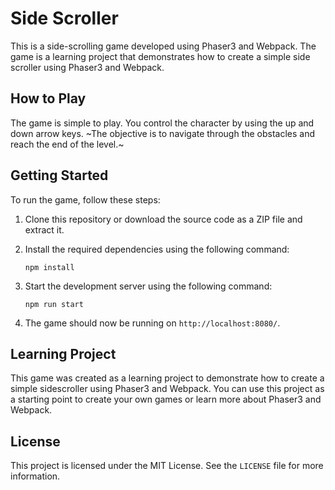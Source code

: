 # Side Scroller

This is a side-scrolling game developed using Phaser3 and Webpack. The game is a learning project that demonstrates how to create a simple side scroller using Phaser3 and Webpack.

## How to Play

The game is simple to play. You control the character by using the up and down arrow keys. ~The objective is to navigate through the obstacles and reach the end of the level.~

## Getting Started

To run the game, follow these steps:

1. Clone this repository or download the source code as a ZIP file and extract it.
2. Install the required dependencies using the following command: 

   ```
   npm install
   ```

3. Start the development server using the following command:

   ```
   npm run start
   ```

4. The game should now be running on `http://localhost:8080/`.

## Learning Project

This game was created as a learning project to demonstrate how to create a simple sidescroller using Phaser3 and Webpack. You can use this project as a starting point to create your own games or learn more about Phaser3 and Webpack.

## License

This project is licensed under the MIT License. See the `LICENSE` file for more information.

